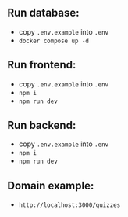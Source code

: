## Run database:
  - copy `.env.example` into `.env`
  - `docker compose up -d`

## Run frontend:
  - copy `.env.example` into `.env`
  - `npm i`
  - `npm run dev`

## Run backend:
  - copy `.env.example` into `.env`
  - `npm i`
  - `npm run dev`

## Domain example:
  - `http://localhost:3000/quizzes`
